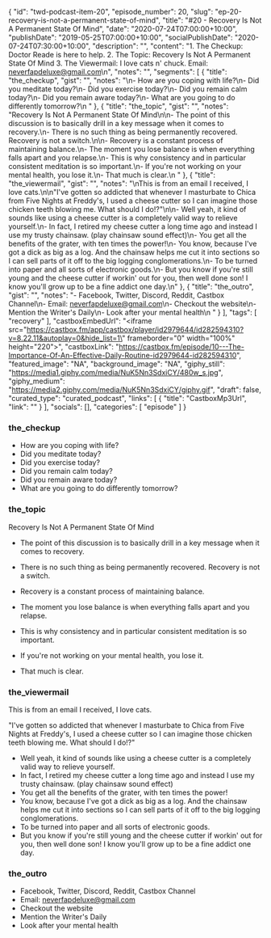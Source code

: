 {
	"id": "twd-podcast-item-20",
	"episode_number": 20,
	"slug": "ep-20-recovery-is-not-a-permanent-state-of-mind",
	"title": "#20 - Recovery Is Not A Permanent State Of Mind",
	"date": "2020-07-24T07:00:00+10:00",
	"publishDate": "2019-05-25T07:00:00+10:00",
	"socialPublishDate": "2020-07-24T07:30:00+10:00",
	"description": "",
	"content": "1. The Checkup: Doctor Reade is here to help. 2. The Topic: Recovery Is Not A Permanent State Of Mind 3. The Viewermail: I love cats n' chuck. Email: neverfapdeluxe@gmail.com\n",
	"notes": "",
	"segments": [
		{
			"title": "the_checkup",
			"gist": "",
			"notes": "\n- How are you coping with life?\n- Did you meditate today?\n- Did you exercise today?\n- Did you remain calm today?\n- Did you remain aware today?\n- What are you going to do differently tomorrow?\n      "
		},
		{
			"title": "the_topic",
			"gist": "",
			"notes": "Recovery Is Not A Permanent State Of Mind\n\n- The point of this discussion is to basically drill in a key message when it comes to recovery.\n- There is no such thing as being permanently recovered. Recovery is not a switch.\n\n- Recovery is a constant process of maintaining balance.\n- The moment you lose balance is when everything falls apart and you relapse.\n- This is why consistency and in particular consistent meditation is so important.\n- If you're not working on your mental health, you lose it.\n- That much is clear.\n      "
		},
		{
			"title": "the_viewermail",
			"gist": "",
			"notes": "\nThis is from an email I received, I love cats.\n\n\"I've gotten so addicted that whenever I masturbate to Chica from Five Nights at Freddy's, I used a cheese cutter so I can imagine those chicken teeth blowing me. What should I do!?\"\n\n- Well yeah, it kind of sounds like using a cheese cutter is a completely valid way to relieve yourself.\n- In fact, I retired my cheese cutter a long time ago and instead I use my trusty chainsaw. (play chainsaw sound effect)\n- You get all the benefits of the grater, with ten times the power!\n- You know, because I've got a dick as big as a log. And the chainsaw helps me cut it into sections so I can sell parts of it off to the big logging conglomerations.\n- To be turned into paper and all sorts of electronic goods.\n- But you know if you're still young and the cheese cutter if workin' out for you, then well done son! I know you'll grow up to be a fine addict one day.\n"
		},
		{
			"title": "the_outro",
			"gist": "",
			"notes": "- Facebook, Twitter, Discord, Reddit, Castbox Channel\n- Email: neverfapdeluxe@gmail.com\n- Checkout the website\n- Mention the Writer's Daily\n- Look after your mental health\n      "
		}
	],
	"tags": [
		"recovery"
	],
	"castboxEmbedUrl": "<iframe src=\"https://castbox.fm/app/castbox/player/id2979644/id282594310?v=8.22.11&autoplay=0&hide_list=1\" frameborder=\"0\" width=\"100%\" height=\"220\"></iframe>",
	"castboxLink": "https://castbox.fm/episode/10---The-Importance-Of-An-Effective-Daily-Routine-id2979644-id282594310",
	"featured_image": "NA",
	"background_image": "NA",
	"giphy_still": "https://media1.giphy.com/media/NuK5Nn3SdxiCY/480w_s.jpg",
	"giphy_medium": "https://media2.giphy.com/media/NuK5Nn3SdxiCY/giphy.gif",
	"draft": false,
	"curated_type": "curated_podcast",
	"links": [
		{
			"title": "CastboxMp3Url",
			"link": ""
		}
	],
	"socials": [],
	"categories": [
		"episode"
	]
}

### the_checkup


- How are you coping with life?
- Did you meditate today?
- Did you exercise today?
- Did you remain calm today?
- Did you remain aware today?
- What are you going to do differently tomorrow?
      
### the_topic

Recovery Is Not A Permanent State Of Mind

- The point of this discussion is to basically drill in a key message when it comes to recovery.
- There is no such thing as being permanently recovered. Recovery is not a switch.

- Recovery is a constant process of maintaining balance.
- The moment you lose balance is when everything falls apart and you relapse.
- This is why consistency and in particular consistent meditation is so important.
- If you're not working on your mental health, you lose it.
- That much is clear.
      
### the_viewermail


This is from an email I received, I love cats.

"I've gotten so addicted that whenever I masturbate to Chica from Five Nights at Freddy's, I used a cheese cutter so I can imagine those chicken teeth blowing me. What should I do!?"

- Well yeah, it kind of sounds like using a cheese cutter is a completely valid way to relieve yourself.
- In fact, I retired my cheese cutter a long time ago and instead I use my trusty chainsaw. (play chainsaw sound effect)
- You get all the benefits of the grater, with ten times the power!
- You know, because I've got a dick as big as a log. And the chainsaw helps me cut it into sections so I can sell parts of it off to the big logging conglomerations.
- To be turned into paper and all sorts of electronic goods.
- But you know if you're still young and the cheese cutter if workin' out for you, then well done son! I know you'll grow up to be a fine addict one day.

### the_outro

- Facebook, Twitter, Discord, Reddit, Castbox Channel
- Email: neverfapdeluxe@gmail.com
- Checkout the website
- Mention the Writer's Daily
- Look after your mental health
      
